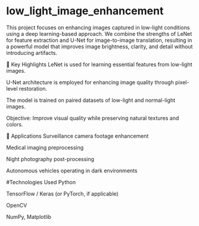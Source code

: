 # low_light_image_enhancement
This project focuses on enhancing images captured in low-light conditions using a deep learning-based approach. We combine the strengths of LeNet for feature extraction and U-Net for image-to-image translation, resulting in a powerful model that improves image brightness, clarity, and detail without introducing artifacts.

📌 Key Highlights
LeNet is used for learning essential features from low-light images.

U-Net architecture is employed for enhancing image quality through pixel-level restoration.

The model is trained on paired datasets of low-light and normal-light images.

Objective: Improve visual quality while preserving natural textures and colors.

🚀 Applications
Surveillance camera footage enhancement

Medical imaging preprocessing

Night photography post-processing

Autonomous vehicles operating in dark environments

#Technologies Used
Python

TensorFlow / Keras (or PyTorch, if applicable)

OpenCV

NumPy, Matplotlib

